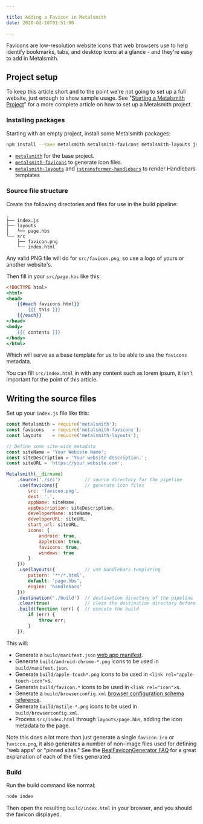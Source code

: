 ```yaml
---

title: Adding a Favicon in Metalsmith
date: 2020-02-18T01:51:00

---
```


Favicons are low-resolution website icons that web browsers use to help identify bookmarks, tabs, and desktop icons at a glance - and they're easy to add in Metalsmith.

## Project setup
 
To keep this article short and to the point we're not going to set up a full website, just enough to show sample usage. See "[Starting a Metalsmith Project](/blog/starting-a-metalsmith-project)" for a more complete article on how to set up a Metalsmith project.

### Installing packages

Starting with an empty project, install some Metalsmith packages:

```bash
npm install --save metalsmith metalsmith-favicons metalsmith-layouts jstransformer-handlebars
```

- [`metalsmith`](https://www.npmjs.com/package/metalsmith) for the base project.
- [`metalsmith-favicons`](https://www.npmjs.com/package/metalsmith-favicons) to generate icon files.
- [`metalsmith-layouts`](https://www.npmjs.com/package/metalsmith-layouts) and [`jstransformer-handlebars`](https://www.npmjs.com/package/jstransformer-handlebars) to render Handlebars templates

### Source file structure

Create the following directories and files for use in the build pipeline:

```text
.
├── index.js
├── layouts
│   └── page.hbs
└── src
    ├── favicon.png
    └── index.html
```

Any valid PNG file will do for `src/favicon.png`, so use a logo of yours or another website's.

Then fill in your `src/page.hbs` like this:

```handlebars
<!DOCTYPE html>
<html>
<head>
    {{#each favicons.html}}
        {{{ this }}}
    {{/each}}
</head>
<body>
    {{{ contents }}}
</body>
</html>
```

Which will serve as a base template for us to be able to use the `favicons` metadata.

You can fill `src/index.html` in with any content such as lorem ipsum, it isn't important for the point of this article.

## Writing the source files

Set up your `index.js` file like this:

```javascript
const Metalsmith = require('metalsmith');
const favicons   = require('metalsmith-favicons');
const layouts    = require('metalsmith-layouts');

// Define some site-wide metadata
const siteName = 'Your Webiste Name';
const siteDescription = 'Your website description.';
const siteURL = 'https://your.website.com';

Metalsmith(__dirname)
    .source('./src')         // source directory for the pipeline
    .use(favicons({          // generate icon files
        src: 'favicon.png',
        dest: '.',
        appName: siteName,
        appDescription: siteDescription,
        developerName: siteName,
        developerURL: siteURL,
        start_url: siteURL,
        icons: {
            android: true,
            appleIcon: true,
            favicons: true,
            windows: true
        }
    }))
    .use(layouts({           // use Handlebars templating
        pattern: '**/*.html',
        default: 'page.hbs',
        engine: 'handlebars'
    }))
    .destination('./build')  // destination directory of the pipeline
    .clean(true)             // clean the destination directory before build
    .build(function (err) {  // execute the build
        if (err) {
            throw err;
        }
    });
```

This will:

- Generate a `build/manifest.json` [web app manifest](https://developer.mozilla.org/en-US/docs/Web/Manifest).
- Generate `build/android-chrome-*.png` icons to be used in `build/manifest.json`.
- Generate `build/apple-touch*.png` icons to be used in `<link rel="apple-touch-icon">`s.
- Generate `build/favicon.*` icons to be used in `<link rel="icon">`s.
- Generate a `build/browserconfig.xml` [browser configuration schema reference](https://docs.microsoft.com/en-us/previous-versions/windows/internet-explorer/ie-developer/platform-apis/dn320426\(v=vs.85\)).
- Generate `build/mstile-*.png` icons to be used in `build/browserconfig.xml`.
- Process `src/index.html` through `layouts/page.hbs`, adding the icon metadata to the page.

Note this does a lot more than just generate a single `favicon.ico` or `favicon.png`, it also generates a number of non-image files used for defining "web apps" or "pinned sites." See the [RealFaviconGenerator FAQ](https://realfavicongenerator.net/faq) for a great explanation of each of the files generated.

### Build

Run the build command like normal:

```bash
node index
```

Then open the resulting `build/index.html` in your browser, and you should the favicon displayed.
